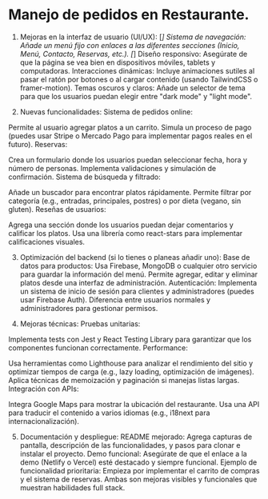 # Manejo de pedidos en Restaurante.

1. Mejoras en la interfaz de usuario (UI/UX):
[*] Sistema de navegación: Añade un menú fijo con enlaces a las diferentes secciones (Inicio, Menú, Contacto, Reservas, etc.).
[*] Diseño responsivo: Asegúrate de que la página se vea bien en dispositivos móviles, tablets y computadoras.
Interacciones dinámicas: Incluye animaciones sutiles al pasar el ratón por botones o al cargar contenido (usando TailwindCSS o framer-motion).
Temas oscuros y claros: Añade un selector de tema para que los usuarios puedan elegir entre "dark mode" y "light mode".

2. Nuevas funcionalidades:
Sistema de pedidos online:

Permite al usuario agregar platos a un carrito.
Simula un proceso de pago (puedes usar Stripe o Mercado Pago para implementar pagos reales en el futuro).
Reservas:

Crea un formulario donde los usuarios puedan seleccionar fecha, hora y número de personas.
Implementa validaciones y simulación de confirmación.
Sistema de búsqueda y filtrado:

Añade un buscador para encontrar platos rápidamente.
Permite filtrar por categoría (e.g., entradas, principales, postres) o por dieta (vegano, sin gluten).
Reseñas de usuarios:

Agrega una sección donde los usuarios puedan dejar comentarios y calificar los platos.
Usa una librería como react-stars para implementar calificaciones visuales.

3. Optimización del backend (si lo tienes o planeas añadir uno):
Base de datos para productos:
Usa Firebase, MongoDB o cualquier otro servicio para guardar la información del menú.
Permite agregar, editar y eliminar platos desde una interfaz de administración.
Autenticación:
Implementa un sistema de inicio de sesión para clientes y administradores (puedes usar Firebase Auth).
Diferencia entre usuarios normales y administradores para gestionar permisos.

4. Mejoras técnicas:
Pruebas unitarias:

Implementa tests con Jest y React Testing Library para garantizar que los componentes funcionan correctamente.
Performance:

Usa herramientas como Lighthouse para analizar el rendimiento del sitio y optimizar tiempos de carga (e.g., lazy loading, optimización de imágenes).
Aplica técnicas de memoización y paginación si manejas listas largas.
Integración con APIs:

Integra Google Maps para mostrar la ubicación del restaurante.
Usa una API para traducir el contenido a varios idiomas (e.g., i18next para internacionalización).

5. Documentación y despliegue:
README mejorado:
Agrega capturas de pantalla, descripción de las funcionalidades, y pasos para clonar e instalar el proyecto.
Demo funcional:
Asegúrate de que el enlace a la demo (Netlify o Vercel) esté destacado y siempre funcional.
Ejemplo de funcionalidad prioritaria:
Empieza por implementar el carrito de compras y el sistema de reservas. Ambas son mejoras visibles y funcionales que muestran habilidades full stack.